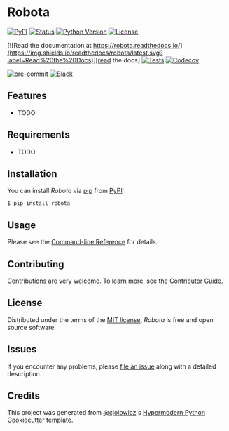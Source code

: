 # Robota

[![PyPI](https://img.shields.io/pypi/v/robota.svg)][pypi status]
[![Status](https://img.shields.io/pypi/status/robota.svg)][pypi status]
[![Python Version](https://img.shields.io/pypi/pyversions/robota)][pypi status]
[![License](https://img.shields.io/pypi/l/robota)][license]

[![Read the documentation at https://robota.readthedocs.io/](https://img.shields.io/readthedocs/robota/latest.svg?label=Read%20the%20Docs)][read the docs]
[![Tests](https://github.com/orlenko/robota/workflows/Tests/badge.svg)][tests]
[![Codecov](https://codecov.io/gh/orlenko/robota/branch/main/graph/badge.svg)][codecov]

[![pre-commit](https://img.shields.io/badge/pre--commit-enabled-brightgreen?logo=pre-commit&logoColor=white)][pre-commit]
[![Black](https://img.shields.io/badge/code%20style-black-000000.svg)][black]

[pypi status]: https://pypi.org/project/robota/
[read the docs]: https://robota.readthedocs.io/
[tests]: https://github.com/orlenko/robota/actions?workflow=Tests
[codecov]: https://app.codecov.io/gh/orlenko/robota
[pre-commit]: https://github.com/pre-commit/pre-commit
[black]: https://github.com/psf/black

## Features

- TODO

## Requirements

- TODO

## Installation

You can install _Robota_ via [pip] from [PyPI]:

```console
$ pip install robota
```

## Usage

Please see the [Command-line Reference] for details.

## Contributing

Contributions are very welcome.
To learn more, see the [Contributor Guide].

## License

Distributed under the terms of the [MIT license][license],
_Robota_ is free and open source software.

## Issues

If you encounter any problems,
please [file an issue] along with a detailed description.

## Credits

This project was generated from [@cjolowicz]'s [Hypermodern Python Cookiecutter] template.

[@cjolowicz]: https://github.com/cjolowicz
[pypi]: https://pypi.org/
[hypermodern python cookiecutter]: https://github.com/cjolowicz/cookiecutter-hypermodern-python
[file an issue]: https://github.com/orlenko/robota/issues
[pip]: https://pip.pypa.io/

<!-- github-only -->

[license]: https://github.com/orlenko/robota/blob/main/LICENSE
[contributor guide]: https://github.com/orlenko/robota/blob/main/CONTRIBUTING.md
[command-line reference]: https://robota.readthedocs.io/en/latest/usage.html
